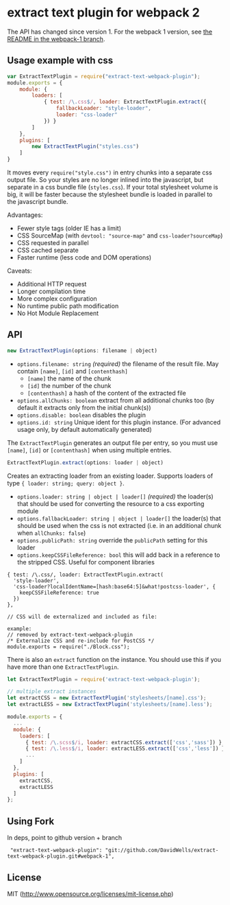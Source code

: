 # extract text plugin for webpack 2

The API has changed since version 1. For the webpack 1 version, see [the README in the webpack-1 branch](https://github.com/webpack/extract-text-webpack-plugin/blob/webpack-1/README.md).

## Usage example with css

``` javascript
var ExtractTextPlugin = require("extract-text-webpack-plugin");
module.exports = {
	module: {
		loaders: [
			{ test: /\.css$/, loader: ExtractTextPlugin.extract({
				fallbackLoader: "style-loader",
				loader: "css-loader"
			}) }
		]
	},
	plugins: [
		new ExtractTextPlugin("styles.css")
	]
}
```

It moves every `require("style.css")` in entry chunks into a separate css output file. So your styles are no longer inlined into the javascript, but separate in a css bundle file (`styles.css`). If your total stylesheet volume is big, it will be faster because the stylesheet bundle is loaded in parallel to the javascript bundle.

Advantages:

* Fewer style tags (older IE has a limit)
* CSS SourceMap (with `devtool: "source-map"` and `css-loader?sourceMap`)
* CSS requested in parallel
* CSS cached separate
* Faster runtime (less code and DOM operations)

Caveats:

* Additional HTTP request
* Longer compilation time
* More complex configuration
* No runtime public path modification
* No Hot Module Replacement

## API

``` javascript
new ExtractTextPlugin(options: filename | object)
```

* `options.filename: string` _(required)_ the filename of the result file. May contain `[name]`, `[id]` and `[contenthash]`
  * `[name]` the name of the chunk
  * `[id]` the number of the chunk
  * `[contenthash]` a hash of the content of the extracted file
* `options.allChunks: boolean` extract from all additional chunks too (by default it extracts only from the initial chunk(s))
* `options.disable: boolean` disables the plugin
* `options.id: string` Unique ident for this plugin instance. (For advanced usage only, by default automatically generated)

The `ExtractTextPlugin` generates an output file per entry, so you must use `[name]`, `[id]` or `[contenthash]` when using multiple entries.

``` javascript
ExtractTextPlugin.extract(options: loader | object)
```

Creates an extracting loader from an existing loader. Supports loaders of type `{ loader: string; query: object }`.

* `options.loader: string | object | loader[]` _(required)_ the loader(s) that should be used for converting the resource to a css exporting module
* `options.fallbackLoader: string | object | loader[]` the loader(s) that should be used when the css is not extracted (i.e. in an additional chunk when `allChunks: false`)
* `options.publicPath: string` override the `publicPath` setting for this loader
* `options.keepCSSFileReference: bool` this will add back in a reference to the stripped CSS. Useful for component libraries 

```
{ test: /\.css/, loader: ExtractTextPlugin.extract(
  'style-loader',
  'css-loader?localIdentName=[hash:base64:5]&what!postcss-loader', {
	keepCSSFileReference: true
  })
},

// CSS will de externalized and included as file:

example:
// removed by extract-text-webpack-plugin
/* Externalize CSS and re-include for PostCSS */
module.exports = require("./Block.css");
```

There is also an `extract` function on the instance. You should use this if you have more than one `ExtractTextPlugin`.

```javascript
let ExtractTextPlugin = require('extract-text-webpack-plugin');

// multiple extract instances
let extractCSS = new ExtractTextPlugin('stylesheets/[name].css');
let extractLESS = new ExtractTextPlugin('stylesheets/[name].less');

module.exports = {
  ...
  module: {
    loaders: [
      { test: /\.scss$/i, loader: extractCSS.extract(['css','sass']) },
      { test: /\.less$/i, loader: extractLESS.extract(['css','less']) },
      ...
    ]
  },
  plugins: [
    extractCSS,
    extractLESS
  ]
};
```

## Using Fork

In deps, point to github version + branch

```
 "extract-text-webpack-plugin": "git://github.com/DavidWells/extract-text-webpack-plugin.git#webpack-1",
```

## License

MIT (http://www.opensource.org/licenses/mit-license.php)
